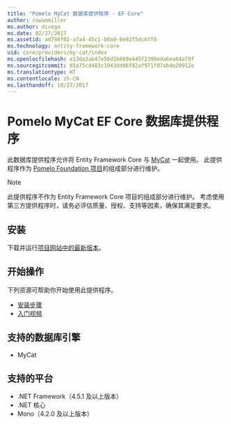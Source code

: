 ```yaml
---
title: "Pomelo MyCat 数据库提供程序 - EF Core"
author: rowanmiller
ms.author: divega
ms.date: 02/27/2017
ms.assetid: ad798f02-a7a4-45c1-b0a9-8e92f5dc6ff0
ms.technology: entity-framework-core
uid: core/providers/my-cat/index
ms.openlocfilehash: e13da3ab47e56d1b869e445f2398eda6ea84a79f
ms.sourcegitcommit: 01a75cd483c1943ddd6f82af971f07abde20912e
ms.translationtype: HT
ms.contentlocale: zh-CN
ms.lasthandoff: 10/27/2017
---
```

# <a name="pomelo-mycat-ef-core-database-provider"></a>Pomelo MyCat EF Core 数据库提供程序

此数据库提供程序允许将 Entity Framework Core 与 [MyCat](https://github.com/MyCATApache/Mycat-Server) 一起使用。 此提供程序作为 [Pomelo Foundation 项目](https://github.com/PomeloFoundation/Entity-Framework-Core-MyCat-Proxy)的组成部分进行维护。

> [!NOTE]  
> 此提供程序不作为 Entity Framework Core 项目的组成部分进行维护。 考虑使用第三方提供程序时，请务必评估质量、授权、支持等因素，确保其满足要求。

## <a name="install"></a>安装

下载并运行[项目网站中的最新版本](https://github.com/PomeloFoundation/Entity-Framework-Core-MyCat-Proxy/releases)。

## <a name="get-started"></a>开始操作

下列资源可帮助你开始使用此提供程序。
 * [安装步骤](https://github.com/aspnet/EntityFramework.Docs/issues/252)
 * [入门视频](https://www.youtube.com/watch?v=q0CXfFNtMZo)

## <a name="supported-database-engines"></a>支持的数据库引擎

* MyCat

## <a name="supported-platforms"></a>支持的平台

* .NET Framework（4.5.1 及以上版本）
* .NET 核心
* Mono（4.2.0 及以上版本）
